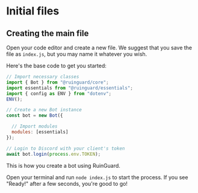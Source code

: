 # Initial files

## Creating the main file

Open your code editor and create a new file. We suggest that you save the file as `index.js`, but you may name it whatever you wish.

Here's the base code to get you started:

```javascript
// Import necessary classes
import { Bot } from "@ruinguard/core";
import essentials from "@ruinguard/essentials";
import { config as ENV } from "dotenv";
ENV();

// Create a new Bot instance
const bot = new Bot({

  // Import modules
  modules: [essentials]
});

// Login to Discord with your client's token
await bot.login(process.env.TOKEN);
```

This is how you create a bot using RuinGuard.

Open your terminal and run `node index.js` to start the process. If you see "Ready!" after a few seconds, you're good to go!
